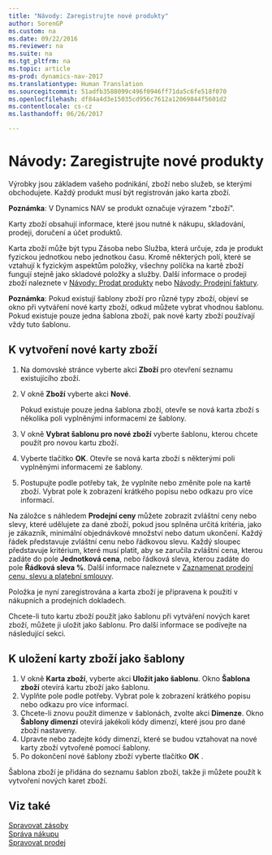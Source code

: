 ```yaml
---
title: "Návody: Zaregistrujte nové produkty"
author: SorenGP
ms.custom: na
ms.date: 09/22/2016
ms.reviewer: na
ms.suite: na
ms.tgt_pltfrm: na
ms.topic: article
ms-prod: dynamics-nav-2017
ms.translationtype: Human Translation
ms.sourcegitcommit: 51adfb3588099c496f0946ff71da5c6fe518f070
ms.openlocfilehash: df84a4d3e15035cd956c7612a12069844f5601d2
ms.contentlocale: cs-cz
ms.lasthandoff: 06/26/2017

---
```


# <a name="how-to-register-new-products"></a>Návody: Zaregistrujte nové produkty

Výrobky jsou základem vašeho podnikání, zboží nebo služeb, se kterými obchodujete. Každý produkt musí být registrován jako karta zboží.

**Poznámka**: V Dynamics NAV se produkt označuje výrazem "zboží".

Karty zboží obsahují informace, které jsou nutné k nákupu, skladování, prodeji, doručení a účet produktů.

Karta zboží může být typu Zásoba nebo Služba, která určuje, zda je produkt fyzickou jednotkou nebo jednotkou času. Kromě některých polí, které se vztahují k fyzickým aspektům položky, všechny políčka na kartě zboží fungují stejně jako skladové položky a služby. Další informace o prodeji zboží naleznete v [Návody: Prodat produkty](sales-how-sell-products.md) nebo [Návody: Prodejní faktury](sales-how-invoice-sales.md).

**Poznámka**: Pokud existují šablony zboží pro různé typy zboží, objeví se okno při vytváření nové karty zboží, odkud můžete vybrat vhodnou šablonu. Pokud existuje pouze jedna šablona zboží, pak nové karty zboží používají vždy tuto šablonu.

## <a name="to-create-a-new-item-card"></a>K vytvoření nové karty zboží
1. Na domovské stránce vyberte akci **Zboží** pro otevření seznamu existujícího zboží.  
2. V okně **Zboží** vyberte akci **Nové**.

    Pokud existuje pouze jedna šablona zboží, otevře se nová karta zboží s několika poli vyplněnými informacemi ze šablony.
3. V okně **Vybrat šablonu pro nové zboží** vyberte šablonu, kterou chcete použít pro novou kartu zboží.
4. Vyberte tlačítko **OK**. Otevře se nová karta zboží s některými poli vyplněnými informacemi ze šablony.
5. Postupujte podle potřeby tak, že vyplníte nebo změníte pole na kartě zboží. Vybrat pole k zobrazení krátkého popisu nebo odkazu pro více informací.

Na záložce s náhledem **Prodejní ceny** můžete zobrazit zvláštní ceny nebo slevy, které udělujete za dané zboží, pokud jsou splněna určitá kritéria, jako je zákazník, minimální objednávkové množství nebo datum ukončení. Každý řádek představuje zvláštní cenu nebo řádkovou slevu. Každý sloupec představuje kritérium, které musí platit, aby se zaručila zvláštní cena, kterou zadáte do pole **Jednotková cena**, nebo řádková sleva, kterou zadáte do pole **Řádková sleva %**. Další informace naleznete v [Zaznamenat prodejní cenu, slevu a platební smlouvy](sales-how-record-sales-price-discount-payment-agreements.md).

Položka je nyní zaregistrována a karta zboží je připravena k použití v nákupních a prodejních dokladech.

Chcete-li tuto kartu zboží použít jako šablonu při vytváření nových karet zboží, můžete ji uložit jako šablonu. Pro další informace se podívejte na následující sekci.

## <a name="to-save-the-item-card-as-a-template"></a>K uložení karty zboží jako šablony
1. V okně **Karta zboží**, vyberte akci **Uložit jako šablonu**. Okno **Šablona zboží** otevírá kartu zboží jako šablonu.
2. Vyplňte pole podle potřeby. Vybrat pole k zobrazení krátkého popisu nebo odkazu pro více informací.
3. Chcete-li znovu použít dimenze v šablonách, zvolte akci **Dimenze**. Okno **Šablony dimenzí** otevírá jakékoli kódy dimenzí, které jsou pro dané zboží nastaveny.
4. Upravte nebo zadejte kódy dimenzí, které se budou vztahovat na nové karty zboží vytvořené pomocí šablony.
5. Po dokončení nové šablony zboží vyberte tlačítko **OK** .

Šablona zboží je přidána do seznamu šablon zboží, takže ji můžete použít k vytvoření nových karet zboží.

## <a name="see-also"></a>Viz také
  [Spravovat zásoby](inventory-manage-inventory.md)  
  [Správa nákupu](purchasing-manage-purchasing.md)  
  [Spravovat prodej](sales-manage-sales.md)

